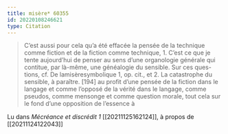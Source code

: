 ```yaml
---
title: misère* 60355
id: 20220108246621
type: Citation
---
```


> C’est aussi pour cela qu’a été effacée la pensée de la technique comme fiction et de la fiction comme technique, 1. C’est ce que je tente aujourd’hui de penser au sens d’une organologie générale qui contitue, par là-même, une généalogie du sensible. Sur ces ques- tions, cf. De lamisèresymbolique 1, op. cit., et 2. La catastrophe du sensible, à paraître. [194] au profit d’une pensée de la fiction dans le langage et comme l’opposé de la vérité dans le langage, comme pseudos, comme mensonge et comme question morale, tout cela sur le fond d’une opposition de l’essence à

Lu dans *Mécréance et discrédit 1* [[20211125162124]], à propos de [[20211124122043]]
